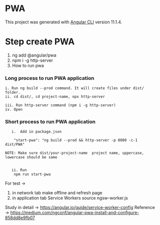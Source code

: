 # PWA

This project was generated with [Angular CLI](https://github.com/angular/angular-cli) version 11.1.4.

# Step create PWA
1. ng add @angular/pwa
2. npm i -g http-server
3. How to run pwa
### Long process to run PWA application

    i. Run ng build --prod command. It will create files under dist/ folder.
    ii. cd dist/, cd project-name, npx http-server

    iii. Run http-server command (npm i -g http-server)
    iv. Open

   ### Short process to run PWA application
       
       i.  Add in package.json
       
        "start-pwa": "ng build --prod && http-server -p 8080 -c-1 dist/PWA"
        
    NOTE: Make sure dist/your-project-name  project name, uppercase, lowercase should be same
    
    
       ii. Run
        npm run start-pwa

For test ->
1. in network tab make offline and refresh page
2. in application tab Service Workers
    source ngsw-worker.js

 Study in detail -> https://angular.io/guide/service-worker-config
    Reference ->     https://medium.com/ngconf/angular-pwa-install-and-configure-858dd8e9fb07
